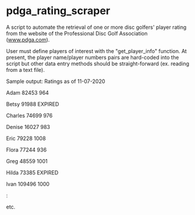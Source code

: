 # pdga_rating_scraper

A script to automate the retrieval of one or more disc golfers' player rating from the website of the Professional Disc Golf Association (www.pdga.com).

User must define players of interest with the "get_player_info" function.  At present, the player name/player numbers pairs are hard-coded into the script but other data entry methods should be straight-forward (ex. reading from a text file).

Sample output:
Ratings as of 11-07-2020

Adam            82453           964

Betsy           91988           EXPIRED

Charles         74699           976

Denise          16027           983

Eric            79228           1008

Flora           77244           936

Greg            48559           1001

Hilda           73385           EXPIRED

Ivan            109496          1000

:

etc.
